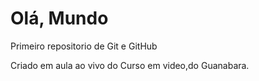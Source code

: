# Olá, Mundo
 Primeiro repositorio de Git e GitHub

 Criado em aula ao vivo do Curso em video,do Guanabara.
